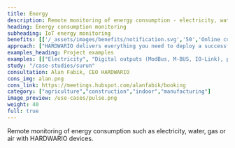 ```yaml
---
title: Energy
description: Remote monitoring of energy consumption - electricity, water, gas or compressed air with HARDWARIO devices.
heading: Energy consumption monitoring
subheading: IoT energy monitoring
benefits: [['/_assets/images/benefits/notification.svg','50','Online consumption check','Get online information about current and long-term consumption, find anomalies.'],['/_assets/images/benefits/devices.svg','100','Optimizing consumption','Optimize your energy consumption based on the received data and reduce costs'],['/_assets/images/benefits/simple.svg','50','Streamlining operations','By automatically reading energy, you save the costs of manual data collection.']]
approach: ["HARDWARIO delivers everything you need to deploy a successful IoT energy monitoring project - from devices to cloud environments and APIs.","Our products and services include IoT devices and sensors, easily connected from anywhere to the Internet via LPWAN networks, connectivity, cloud-based device management and APIs for integration with other systems."]
examples_heading: Project examples
examples: [["Electricity", "Digital outputs (ModBus, M-BUS, IO-Link), pulse measurement, current sensors"],["Gas", "Pulse measurement, digital outputs (ModBus, IO-Link)"],["Water", "Pulse measurement, digital outputs (ModBus, IO-Link)"],["Air", "Pulse measurement, digital outputs (ModBus, IO-Link)"]]
study: "/case-studies/surun"
consultation: Alan Fabik, CEO HARDWARIO
cons_img: alan.png
cons_link: https://meetings.hubspot.com/alanfabik/booking
category: ["agriculture","construction","indoor","manufacturing"]
image_preview: /use-cases/pulse.png
weight: 40
full: true
---
```


Remote monitoring of energy consumption such as electricity, water, gas or air with HARDWARIO devices.